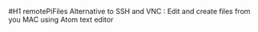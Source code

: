 #H1 remotePiFiles
Alternative to SSH and VNC : Edit and create files from you MAC using Atom text editor
